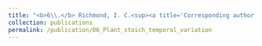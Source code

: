 ```yaml
---
title: "<b>6\\.</b> Richmond, I. C.<sup><a title='Corresponding author'>✉</a></sup>, Leroux, S. H., Vander Wal, E., Heckford, T. R., <u>Rizzuto, M.</u>, Balluffi-Fry, J., Kennah, J., Wiersma, Y. F. **Temporal variation and its drivers in the elemental traits of four boreal plant species.** *Accepted*, Journal of Plant Ecology"
collection: publications
permalink: /publication/06_Plant_stoich_temporal_variation
---
```

